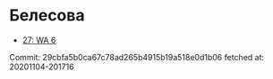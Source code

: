 # Белесова
- [27: WA 6](27.md)

Commit: 29cbfa5b0ca67c78ad265b4915b19a518e0d1b06
 fetched at: 20201104-201716
